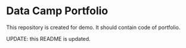 # Data Camp Portfolio

This repository is created for demo. It should contain code of portfolio.

UPDATE: this README is updated.
